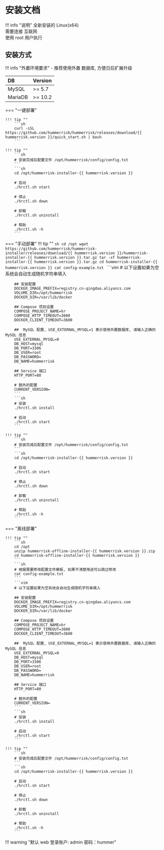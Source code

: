 # 安装文档

!!! info "说明"
    全新安装的 Linux(x64)  
    需要连接 互联网  
    使用 root 用户执行

## 安装方式

!!! info "外置环境要求"
    - 推荐使用外置 数据库, 方便日后扩展升级

| DB      | Version |
| :------ | :------ |
| MySQL   | >= 5.7  |
| MariaDB | >= 10.2 |


=== "一键部署"

    !!! tip ""
        ```sh
        curl -sSL https://github.com/hummerrisk/hummerrisk/releases/download/{{ hummerrisk.version }}/quick_start.sh | bash
        ```

    !!! tip ""
        ```sh
        # 安装完成后配置文件 /opt/hummerrisk/config/config.txt
        ```
        ```sh
        cd /opt/hummerrisk-installer-{{ hummerrisk.version }}

        # 启动
        ./hrctl.sh start

        # 停止
        ./hrctl.sh down

        # 卸载
        ./hrctl.sh uninstall

        # 帮助
        ./hrctl.sh -h
        ```

=== "手动部署"
    !!! tip ""
        ```sh
        cd /opt
        wget https://github.com/hummerrisk/hummerrisk-installer/releases/download/{{ hummerrisk.version }}/hummerrisk-installer-{{ hummerrisk.version }}.tar.gz
        tar -xf hummerrisk-installer-{{ hummerrisk.version }}.tar.gz
        cd hummerrisk-installer-{{ hummerrisk.version }}
        cat config-example.txt
        ```
        ```vim
        # 以下设置如果为空系统会自动生成随机字符串填入

        ## 安装配置
        DOCKER_IMAGE_PREFIX=registry.cn-qingdao.aliyuncs.com
        VOLUME_DIR=/opt/hummerrisk
        DOCKER_DIR=/var/lib/docker

        ## Compose 项目设置
        COMPOSE_PROJECT_NAME=hr
        COMPOSE_HTTP_TIMEOUT=3600
        DOCKER_CLIENT_TIMEOUT=3600

        ##  MySQL 配置, USE_EXTERNAL_MYSQL=1 表示使用外置数据库, 请输入正确的 MySQL 信息
        USE_EXTERNAL_MYSQL=0
        DB_HOST=mysql
        DB_PORT=3306
        DB_USER=root
        DB_PASSWORD=
        DB_NAME=hummerrisk

        ## Service 端口
        HTTP_PORT=80

        # 额外的配置
        CURRENT_VERSION=
        ```
        ```sh
        # 安装
        ./hrctl.sh install

        # 启动
        ./hrctl.sh start
        ```

    !!! tip ""
        ```sh
        # 安装完成后配置文件 /opt/hummerrisk/config/config.txt
        ```
        ```sh
        cd /opt/hummerrisk-installer-{{ hummerrisk.version }}

        # 启动
        ./hrctl.sh start

        # 停止
        ./hrctl.sh down

        # 卸载
        ./hrctl.sh uninstall

        # 帮助
        ./hrctl.sh -h
        ```

=== "离线部署"

    !!! tip ""
        ```sh
        cd /opt
        unzip hummerrisk-offline-installer-{{ hummerrisk.version }}.zip
        cd hummerrisk-offline-installer-{{ hummerrisk.version }}
        ```
        ```sh
        # 根据需要修改配置文件模板, 如果不清楚用途可以跳过修改
        cat config-example.txt
        ```
        ```vim
        # 以下设置如果为空系统会自动生成随机字符串填入

        ## 安装配置
        DOCKER_IMAGE_PREFIX=registry.cn-qingdao.aliyuncs.com
        VOLUME_DIR=/opt/hummerrisk
        DOCKER_DIR=/var/lib/docker

        ## Compose 项目设置
        COMPOSE_PROJECT_NAME=hr
        COMPOSE_HTTP_TIMEOUT=3600
        DOCKER_CLIENT_TIMEOUT=3600

        ##  MySQL 配置, USE_EXTERNAL_MYSQL=1 表示使用外置数据库, 请输入正确的 MySQL 信息
        USE_EXTERNAL_MYSQL=0
        DB_HOST=mysql
        DB_PORT=3306
        DB_USER=root
        DB_PASSWORD=
        DB_NAME=hummerrisk

        ## Service 端口
        HTTP_PORT=80

        # 额外的配置
        CURRENT_VERSION=
        ```
        ```sh
        # 安装
        ./hrctl.sh install

        # 启动
        ./hrctl.sh start
        ```

    !!! tip ""
        ```sh
        # 安装完成后配置文件 /opt/hummerrisk/config/config.txt
        ```
        ```sh
        cd /opt/hummerrisk-installer-{{ hummerrisk.version }}

        # 启动
        ./hrctl.sh start

        # 停止
        ./hrctl.sh down

        # 卸载
        ./hrctl.sh uninstall

        # 帮助
        ./hrctl.sh -h
        ```

!!! warning "默认 web 登录账户: admin 密码：hummer"
